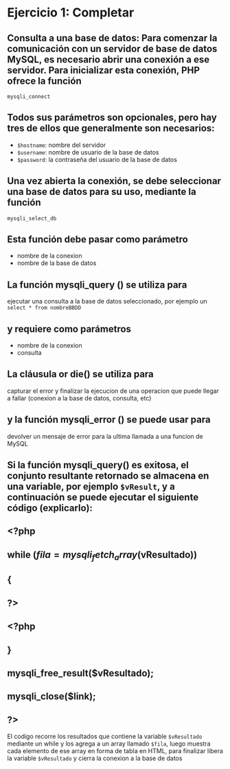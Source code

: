 # Ejercicio 1: Completar

## Consulta a una base de datos: Para comenzar la comunicación con un servidor de base de datos MySQL, es necesario abrir una conexión a ese servidor. Para inicializar esta conexión, PHP ofrece la función 
`mysqli_connect`

## Todos sus parámetros son opcionales, pero hay tres de ellos que generalmente son necesarios:
 - `$hostname`: nombre del servidor
 - `$username`: nombre de usuario de la base de datos
 - `$password`: la contraseña del usuario de la base de datos

## Una vez abierta la conexión, se debe seleccionar una base de datos para su uso, mediante la función
`mysqli_select_db`

## Esta función debe pasar como parámetro 
 - nombre de la conexion
 - nombre de la base de datos

## La función mysqli_query () se utiliza para 
ejecutar una consulta a la base de datos seleccionado, por ejemplo un `select * from nombreBBDD`

## y requiere como parámetros
 - nombre de la conexion
 - consulta

## La cláusula or die() se utiliza para
capturar el error y finalizar la ejecucion de una operacion que puede llegar a fallar (conexion a la base de datos, consulta, etc)

## y la función mysqli_error () se puede usar para
devolver un mensaje de error para la ultima llamada a una funcion de MySQL

## Si la función mysqli_query() es exitosa, el conjunto resultante retornado se almacena en una variable, por ejemplo `$vResult`, y a continuación se puede ejecutar el siguiente código (explicarlo):

## <?php
## while ($fila = mysqli_fetch_array($vResultado))
##   {
##     ?>
##     <tr>
##      <td><?php echo ($fila[0]); ?></td>
##      <td><?php echo ($fila[1]); ?></td>
##      <td><?php echo ($fila[2']); ?></td>
##     </tr>
##     <tr>
##      <td colspan="5">
##     <?php
##   }
##   mysqli_free_result($vResultado);
##   mysqli_close($link);
## ?>

El codigo recorre los resultados que contiene la variable `$vResultado` mediante un while y los agrega a un array llamado `$fila`, luego muestra cada elemento de ese array en forma de tabla en HTML, para finalizar libera la variable `$vResultado` y cierra la conexion a la base de datos


